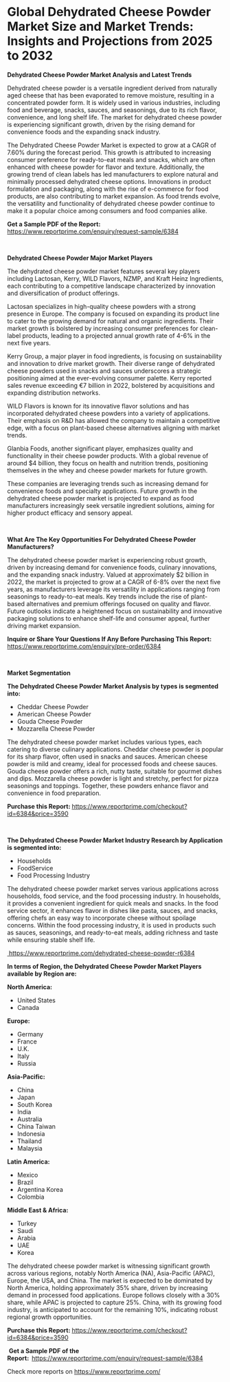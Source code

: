 <p><h1>Global Dehydrated Cheese Powder Market Size and Market Trends: Insights and Projections from 2025 to 2032</h1></p><p><strong>Dehydrated Cheese Powder Market Analysis and Latest Trends</strong></p>
<p><p>Dehydrated cheese powder is a versatile ingredient derived from naturally aged cheese that has been evaporated to remove moisture, resulting in a concentrated powder form. It is widely used in various industries, including food and beverage, snacks, sauces, and seasonings, due to its rich flavor, convenience, and long shelf life. The market for dehydrated cheese powder is experiencing significant growth, driven by the rising demand for convenience foods and the expanding snack industry.</p><p>The Dehydrated Cheese Powder Market is expected to grow at a CAGR of 7.60% during the forecast period. This growth is attributed to increasing consumer preference for ready-to-eat meals and snacks, which are often enhanced with cheese powder for flavor and texture. Additionally, the growing trend of clean labels has led manufacturers to explore natural and minimally processed dehydrated cheese options. Innovations in product formulation and packaging, along with the rise of e-commerce for food products, are also contributing to market expansion. As food trends evolve, the versatility and functionality of dehydrated cheese powder continue to make it a popular choice among consumers and food companies alike.</p></p>
<p><strong>Get a Sample PDF of the Report:&nbsp;</strong> <a href="https://www.reportprime.com/enquiry/request-sample/6384?utm_campaign=2629&utm_medium=2&utm_source=Github&utm_content=ia&utm_term=19032025&utm_id=dehydrated-cheese-powder">https://www.reportprime.com/enquiry/request-sample/6384</a></p>
<p>&nbsp;</p>
<p><strong>Dehydrated Cheese Powder Major Market Players</strong></p>
<p><p>The dehydrated cheese powder market features several key players including Lactosan, Kerry, WILD Flavors, NZMP, and Kraft Heinz Ingredients, each contributing to a competitive landscape characterized by innovation and diversification of product offerings.</p><p>Lactosan specializes in high-quality cheese powders with a strong presence in Europe. The company is focused on expanding its product line to cater to the growing demand for natural and organic ingredients. Their market growth is bolstered by increasing consumer preferences for clean-label products, leading to a projected annual growth rate of 4-6% in the next five years.</p><p>Kerry Group, a major player in food ingredients, is focusing on sustainability and innovation to drive market growth. Their diverse range of dehydrated cheese powders used in snacks and sauces underscores a strategic positioning aimed at the ever-evolving consumer palette. Kerry reported sales revenue exceeding €7 billion in 2022, bolstered by acquisitions and expanding distribution networks.</p><p>WILD Flavors is known for its innovative flavor solutions and has incorporated dehydrated cheese powders into a variety of applications. Their emphasis on R&D has allowed the company to maintain a competitive edge, with a focus on plant-based cheese alternatives aligning with market trends.</p><p>Glanbia Foods, another significant player, emphasizes quality and functionality in their cheese powder products. With a global revenue of around $4 billion, they focus on health and nutrition trends, positioning themselves in the whey and cheese powder markets for future growth.</p><p>These companies are leveraging trends such as increasing demand for convenience foods and specialty applications. Future growth in the dehydrated cheese powder market is projected to expand as food manufacturers increasingly seek versatile ingredient solutions, aiming for higher product efficacy and sensory appeal.</p></p>
<p>&nbsp;</p>
<p><strong>What Are The Key Opportunities For Dehydrated Cheese Powder Manufacturers?</strong></p>
<p><p>The dehydrated cheese powder market is experiencing robust growth, driven by increasing demand for convenience foods, culinary innovations, and the expanding snack industry. Valued at approximately $2 billion in 2022, the market is projected to grow at a CAGR of 6-8% over the next five years, as manufacturers leverage its versatility in applications ranging from seasonings to ready-to-eat meals. Key trends include the rise of plant-based alternatives and premium offerings focused on quality and flavor. Future outlooks indicate a heightened focus on sustainability and innovative packaging solutions to enhance shelf-life and consumer appeal, further driving market expansion.</p></p>
<p><strong>Inquire or Share Your Questions If Any Before Purchasing This Report:</strong> <a href="https://www.reportprime.com/enquiry/pre-order/6384?utm_campaign=2629&utm_medium=2&utm_source=Github&utm_content=ia&utm_term=19032025&utm_id=dehydrated-cheese-powder">https://www.reportprime.com/enquiry/pre-order/6384</a></p>
<p>&nbsp;</p>
<p><strong>Market Segmentation</strong></p>
<p><strong>The Dehydrated Cheese Powder Market Analysis by types is segmented into:</strong></p>
<p><ul><li>Cheddar Cheese Powder</li><li>American Cheese Powder</li><li>Gouda Cheese Powder</li><li>Mozzarella Cheese Powder</li></ul></p>
<p><p>The dehydrated cheese powder market includes various types, each catering to diverse culinary applications. Cheddar cheese powder is popular for its sharp flavor, often used in snacks and sauces. American cheese powder is mild and creamy, ideal for processed foods and cheese sauces. Gouda cheese powder offers a rich, nutty taste, suitable for gourmet dishes and dips. Mozzarella cheese powder is light and stretchy, perfect for pizza seasonings and toppings. Together, these powders enhance flavor and convenience in food preparation.</p></p>
<p><strong>Purchase this Report:&nbsp;</strong><a href="https://www.reportprime.com/checkout?id=6384&price=3590&utm_campaign=2629&utm_medium=2&utm_source=Github&utm_content=ia&utm_term=19032025&utm_id=dehydrated-cheese-powder">https://www.reportprime.com/checkout?id=6384&price=3590</a></p>
<p>&nbsp;</p>
<p><strong>The Dehydrated Cheese Powder Market Industry Research by Application is segmented into:</strong></p>
<p><ul><li>Households</li><li>FoodService</li><li>Food Processing Industry</li></ul></p>
<p><p>The dehydrated cheese powder market serves various applications across households, food service, and the food processing industry. In households, it provides a convenient ingredient for quick meals and snacks. In the food service sector, it enhances flavor in dishes like pasta, sauces, and snacks, offering chefs an easy way to incorporate cheese without spoilage concerns. Within the food processing industry, it is used in products such as sauces, seasonings, and ready-to-eat meals, adding richness and taste while ensuring stable shelf life.</p></p>
<p><a href="https://www.reportprime.com/dehydrated-cheese-powder-r6384?utm_campaign=2629&utm_medium=2&utm_source=Github&utm_content=ia&utm_term=19032025&utm_id=dehydrated-cheese-powder">&nbsp;https://www.reportprime.com/dehydrated-cheese-powder-r6384</a></p>
<p><strong>In terms of Region, the Dehydrated Cheese Powder Market Players available by Region are:</strong></p>
<p>
    <p> <strong> North America: </strong>
        <ul>
            <li>United States</li>
            <li>Canada</li>
        </ul>
        </p> 
    <p> <strong> Europe: </strong>
        <ul>
            <li>Germany</li>
            <li>France</li>
            <li>U.K.</li>
            <li>Italy</li>
            <li>Russia</li>
        </ul>
        </p> 
    <p> <strong> Asia-Pacific: </strong>
        <ul>
            <li>China</li>
            <li>Japan</li>
            <li>South Korea</li>
            <li>India</li>
            <li>Australia</li>
            <li>China Taiwan</li>
            <li>Indonesia</li>
            <li>Thailand</li>
            <li>Malaysia</li>
        </ul>
        </p> 
    <p> <strong> Latin America: </strong>
        <ul>
            <li>Mexico</li>
            <li>Brazil</li>
            <li>Argentina Korea</li>
            <li>Colombia</li>
        </ul>
        </p> 
    <p> <strong> Middle East & Africa: </strong>
        <ul>
            <li>Turkey</li>
            <li>Saudi</li>
            <li>Arabia</li>
            <li>UAE</li>
            <li>Korea</li>
        </ul>
    </p>
    </p>
<p><p>The dehydrated cheese powder market is witnessing significant growth across various regions, notably North America (NA), Asia-Pacific (APAC), Europe, the USA, and China. The market is expected to be dominated by North America, holding approximately 35% share, driven by increasing demand in processed food applications. Europe follows closely with a 30% share, while APAC is projected to capture 25%. China, with its growing food industry, is anticipated to account for the remaining 10%, indicating robust regional growth opportunities.</p></p>
<p><strong>Purchase this Report: </strong><a href="https://www.reportprime.com/checkout?id=6384&price=3590&utm_campaign=2629&utm_medium=2&utm_source=Github&utm_content=ia&utm_term=19032025&utm_id=dehydrated-cheese-powder">https://www.reportprime.com/checkout?id=6384&price=3590</a></p>
<p>&nbsp;<strong>Get a Sample PDF of the Report:&nbsp;&nbsp;</strong><a href="https://www.reportprime.com/enquiry/request-sample/6384?utm_campaign=2629&utm_medium=2&utm_source=Github&utm_content=ia&utm_term=19032025&utm_id=dehydrated-cheese-powder">https://www.reportprime.com/enquiry/request-sample/6384</a></p>
<p><strong></strong></p>
<p>Check more reports on <a href="https://www.reportprime.com/?utm_campaign=2629&utm_medium=2&utm_source=Github&utm_content=ia&utm_term=19032025&utm_id=dehydrated-cheese-powder">https://www.reportprime.com/</a></p>